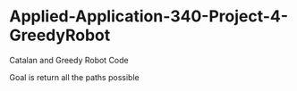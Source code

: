# Applied-Application-340-Project-4-GreedyRobot

Catalan and Greedy Robot Code

Goal is return all the paths possible
